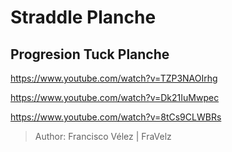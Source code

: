 # Straddle Planche

## Progresion Tuck Planche

https://www.youtube.com/watch?v=TZP3NAOIrhg

https://www.youtube.com/watch?v=Dk21IuMwpec

https://www.youtube.com/watch?v=8tCs9CLWBRs

> Author: Francisco Vélez | FraVelz

